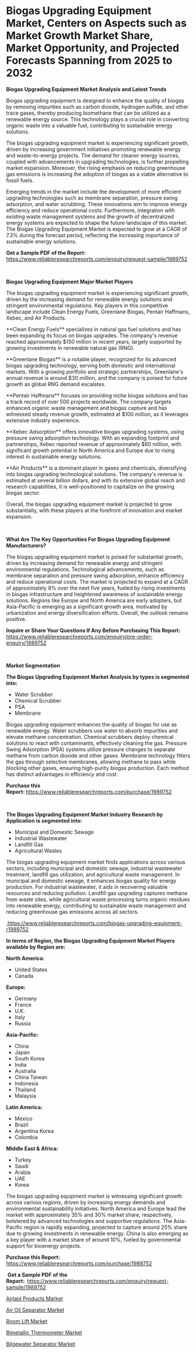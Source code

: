 <p><h1>Biogas Upgrading Equipment Market, Centers on Aspects such as Market Growth Market Share, Market Opportunity, and Projected Forecasts Spanning from 2025 to 2032</h1></p><p><strong>Biogas Upgrading Equipment Market Analysis and Latest Trends</strong></p>
<p><p>Biogas upgrading equipment is designed to enhance the quality of biogas by removing impurities such as carbon dioxide, hydrogen sulfide, and other trace gases, thereby producing biomethane that can be utilized as a renewable energy source. This technology plays a crucial role in converting organic waste into a valuable fuel, contributing to sustainable energy solutions.</p><p>The biogas upgrading equipment market is experiencing significant growth, driven by increasing government initiatives promoting renewable energy and waste-to-energy projects. The demand for cleaner energy sources, coupled with advancements in upgrading technologies, is further propelling market expansion. Moreover, the rising emphasis on reducing greenhouse gas emissions is increasing the adoption of biogas as a viable alternative to fossil fuels.</p><p>Emerging trends in the market include the development of more efficient upgrading technologies such as membrane separation, pressure swing adsorption, and water scrubbing. These innovations aim to improve energy efficiency and reduce operational costs. Furthermore, integration with existing waste management systems and the growth of decentralized energy systems are expected to shape the future landscape of this market. The Biogas Upgrading Equipment Market is expected to grow at a CAGR of 7.3% during the forecast period, reflecting the increasing importance of sustainable energy solutions.</p></p>
<p><strong>Get a Sample PDF of the Report:&nbsp;</strong> <a href="https://www.reliableresearchreports.com/enquiry/request-sample/1989752?utm_campaign=16&utm_medium=2&utm_source=Github&utm_content=ia&utm_term=20022025&utm_id=biogas-upgrading-equipment">https://www.reliableresearchreports.com/enquiry/request-sample/1989752</a></p>
<p>&nbsp;</p>
<p><strong>Biogas Upgrading Equipment Major Market Players</strong></p>
<p><p>The biogas upgrading equipment market is experiencing significant growth, driven by the increasing demand for renewable energy solutions and stringent environmental regulations. Key players in this competitive landscape include Clean Energy Fuels, Greenlane Biogas, Pentair Haffmans, Xebec, and Air Products.</p><p>**Clean Energy Fuels** specializes in natural gas fuel solutions and has been expanding its focus on biogas upgrades. The company's revenue reached approximately $150 million in recent years, largely supported by growing investments in renewable natural gas (RNG).</p><p>**Greenlane Biogas** is a notable player, recognized for its advanced biogas upgrading technology, serving both domestic and international markets. With a growing portfolio and strategic partnerships, Greenlane's annual revenue is around $30 million, and the company is poised for future growth as global RNG demand escalates.</p><p>**Pentair Haffmans** focuses on providing niche biogas solutions and has a track record of over 500 projects worldwide. The company targets enhanced organic waste management and biogas capture and has witnessed steady revenue growth, estimated at $100 million, as it leverages extensive industry experience.</p><p>**Xebec Adsorption** offers innovative biogas upgrading systems, using pressure swing adsorption technology. With an expanding footprint and partnerships, Xebec reported revenue of approximately $80 million, with significant growth potential in North America and Europe due to rising interest in sustainable energy solutions.</p><p>**Air Products** is a dominant player in gases and chemicals, diversifying into biogas upgrading technological solutions. The company's revenue is estimated at several billion dollars, and with its extensive global reach and research capabilities, it is well-positioned to capitalize on the growing biogas sector.</p><p>Overall, the biogas upgrading equipment market is projected to grow substantially, with these players at the forefront of innovation and market expansion.</p></p>
<p>&nbsp;</p>
<p><strong>What Are The Key Opportunities For Biogas Upgrading Equipment Manufacturers?</strong></p>
<p><p>The biogas upgrading equipment market is poised for substantial growth, driven by increasing demand for renewable energy and stringent environmental regulations. Technological advancements, such as membrane separation and pressure swing adsorption, enhance efficiency and reduce operational costs. The market is projected to expand at a CAGR of approximately 8% over the next five years, fueled by rising investments in biogas infrastructure and heightened awareness of sustainable energy solutions. Regions like Europe and North America are early adopters, but Asia-Pacific is emerging as a significant growth area, motivated by urbanization and energy diversification efforts. Overall, the outlook remains positive.</p></p>
<p><strong>Inquire or Share Your Questions If Any Before Purchasing This Report:</strong> <a href="https://www.reliableresearchreports.com/enquiry/pre-order-enquiry/1989752?utm_campaign=16&utm_medium=2&utm_source=Github&utm_content=ia&utm_term=20022025&utm_id=biogas-upgrading-equipment">https://www.reliableresearchreports.com/enquiry/pre-order-enquiry/1989752</a></p>
<p>&nbsp;</p>
<p><strong>Market Segmentation</strong></p>
<p><strong>The Biogas Upgrading Equipment Market Analysis by types is segmented into:</strong></p>
<p><ul><li>Water Scrubber</li><li>Chemical Scrubber</li><li>PSA</li><li>Membrane</li></ul></p>
<p><p>Biogas upgrading equipment enhances the quality of biogas for use as renewable energy. Water scrubbers use water to absorb impurities and elevate methane concentration. Chemical scrubbers deploy chemical solutions to react with contaminants, effectively cleaning the gas. Pressure Swing Adsorption (PSA) systems utilize pressure changes to separate methane from carbon dioxide and other gases. Membrane technology filters the gas through selective membranes, allowing methane to pass while blocking other gases, ensuring high-purity biogas production. Each method has distinct advantages in efficiency and cost.</p></p>
<p><strong>Purchase this Report:&nbsp;</strong><a href="https://www.reliableresearchreports.com/purchase/1989752?utm_campaign=16&utm_medium=2&utm_source=Github&utm_content=ia&utm_term=20022025&utm_id=biogas-upgrading-equipment">https://www.reliableresearchreports.com/purchase/1989752</a></p>
<p>&nbsp;</p>
<p><strong>The Biogas Upgrading Equipment Market Industry Research by Application is segmented into:</strong></p>
<p><ul><li>Municipal and Domestic Sewage</li><li>Industrial Wastewater</li><li>Landfill Gas</li><li>Agricultural Wastes</li></ul></p>
<p><p>The biogas upgrading equipment market finds applications across various sectors, including municipal and domestic sewage, industrial wastewater treatment, landfill gas utilization, and agricultural waste management. In municipal and domestic sewage, it enhances biogas quality for energy production. For industrial wastewater, it aids in recovering valuable resources and reducing pollution. Landfill gas upgrading captures methane from waste sites, while agricultural waste processing turns organic residues into renewable energy, contributing to sustainable waste management and reducing greenhouse gas emissions across all sectors.</p></p>
<p><a href="https://www.reliableresearchreports.com/biogas-upgrading-equipment-r1989752?utm_campaign=16&utm_medium=2&utm_source=Github&utm_content=ia&utm_term=20022025&utm_id=biogas-upgrading-equipment">&nbsp;https://www.reliableresearchreports.com/biogas-upgrading-equipment-r1989752</a></p>
<p><strong>In terms of Region, the Biogas Upgrading Equipment Market Players available by Region are:</strong></p>
<p>
    <p> <strong> North America: </strong>
        <ul>
            <li>United States</li>
            <li>Canada</li>
        </ul>
        </p> 
    <p> <strong> Europe: </strong>
        <ul>
            <li>Germany</li>
            <li>France</li>
            <li>U.K.</li>
            <li>Italy</li>
            <li>Russia</li>
        </ul>
        </p> 
    <p> <strong> Asia-Pacific: </strong>
        <ul>
            <li>China</li>
            <li>Japan</li>
            <li>South Korea</li>
            <li>India</li>
            <li>Australia</li>
            <li>China Taiwan</li>
            <li>Indonesia</li>
            <li>Thailand</li>
            <li>Malaysia</li>
        </ul>
        </p> 
    <p> <strong> Latin America: </strong>
        <ul>
            <li>Mexico</li>
            <li>Brazil</li>
            <li>Argentina Korea</li>
            <li>Colombia</li>
        </ul>
        </p> 
    <p> <strong> Middle East & Africa: </strong>
        <ul>
            <li>Turkey</li>
            <li>Saudi</li>
            <li>Arabia</li>
            <li>UAE</li>
            <li>Korea</li>
        </ul>
    </p>
    </p>
<p><p>The biogas upgrading equipment market is witnessing significant growth across various regions, driven by increasing energy demands and environmental sustainability initiatives. North America and Europe lead the market with approximately 35% and 30% market share, respectively, bolstered by advanced technologies and supportive regulations. The Asia-Pacific region is rapidly expanding, projected to capture around 25% share due to growing investments in renewable energy. China is also emerging as a key player with a market share of around 10%, fueled by governmental support for bioenergy projects.</p></p>
<p><strong>Purchase this Report: </strong><a href="https://www.reliableresearchreports.com/purchase/1989752?utm_campaign=16&utm_medium=2&utm_source=Github&utm_content=ia&utm_term=20022025&utm_id=biogas-upgrading-equipment">https://www.reliableresearchreports.com/purchase/1989752</a></p>
<p>&nbsp;<strong>Get a Sample PDF of the Report:&nbsp;&nbsp;</strong><a href="https://www.reliableresearchreports.com/enquiry/request-sample/1989752?utm_campaign=16&utm_medium=2&utm_source=Github&utm_content=ia&utm_term=20022025&utm_id=biogas-upgrading-equipment">https://www.reliableresearchreports.com/enquiry/request-sample/1989752</a></p>
<p><strong></strong></p>
<p><p><a href="https://github.com/birbamanan03/Market-Research-Report-List-1/blob/main/airlaid-products-market.md?utm_campaign=16&utm_medium=2&utm_source=Github&utm_content=ia&utm_term=20022025&utm_id=biogas-upgrading-equipment">Airlaid Products Market</a></p><p><a href="https://github.com/abedlagagica4/Market-Research-Report-List-1/blob/main/air-oil-separator-market.md?utm_campaign=16&utm_medium=2&utm_source=Github&utm_content=ia&utm_term=20022025&utm_id=biogas-upgrading-equipment">Air Oil Separator Market</a></p><p><a href="https://github.com/leehihkl/Market-Research-Report-List-1/blob/main/boom-lift-market.md?utm_campaign=16&utm_medium=2&utm_source=Github&utm_content=ia&utm_term=20022025&utm_id=biogas-upgrading-equipment">Boom Lift Market</a></p><p><a href="https://github.com/nibbsmantji/Market-Research-Report-List-1/blob/main/bimetallic-thermometer-market.md?utm_campaign=16&utm_medium=2&utm_source=Github&utm_content=ia&utm_term=20022025&utm_id=biogas-upgrading-equipment">Bimetallic Thermometer Market</a></p><p><a href="https://github.com/djibenesha/Market-Research-Report-List-1/blob/main/bilgewater-separator-market.md?utm_campaign=16&utm_medium=2&utm_source=Github&utm_content=ia&utm_term=20022025&utm_id=biogas-upgrading-equipment">Bilgewater Separator Market</a></p></p>